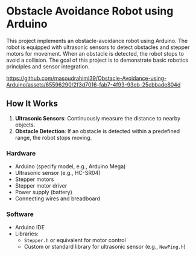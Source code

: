 # Obstacle Avoidance Robot using Arduino

This project implements an obstacle-avoidance robot using Arduino. The robot is equipped with ultrasonic sensors to detect obstacles and stepper motors for movement. When an obstacle is detected, the robot stops to avoid a collision. The goal of this project is to demonstrate basic robotics principles and sensor integration.


https://github.com/masoudrahimi39/Obstacle-Avoidance-using-Arduino/assets/65596290/2f3d7016-fab7-4f93-93eb-25cbbade804d




## How It Works

1. **Ultrasonic Sensors**: Continuously measure the distance to nearby objects.
2. **Obstacle Detection**: If an obstacle is detected within a predefined range, the robot stops moving.

### Hardware
- Arduino (specify model, e.g., Arduino Mega)
- Ultrasonic sensor (e.g., HC-SR04)
- Stepper motors
- Stepper motor driver
- Power supply (battery)
- Connecting wires and breadboard

### Software
- Arduino IDE
- Libraries:
  - `Stepper.h` or equivalent for motor control
  - Custom or standard library for ultrasonic sensor (e.g., `NewPing.h`)
